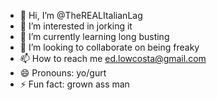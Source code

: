- 👋 Hi, I’m @TheREALItalianLag
- 👀 I’m interested in jorking it
- 🌱 I’m currently learning long busting
- 💞️ I’m looking to collaborate on being freaky
- 📫 How to reach me ed.lowcosta@gmail.com
- 😄 Pronouns: yo/gurt
- ⚡ Fun fact: grown ass man

<!---
TheREALItalianLag/TheREALItalianLag is a ✨ special ✨ repository because its `README.md` (this file) appears on your GitHub profile.
You can click the Preview link to take a look at your changes.
--->
